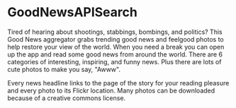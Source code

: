 # GoodNewsAPISearch

Tired of hearing about shootings, stabbings, bombings, and politics? This Good News aggregator grabs trending good news and feelgood photos to help restore your view of the world. When you need a break you can open up the app and read some good news from around the world. There are 6 categories of interesting, inspiring, and funny news. Plus there are lots of cute photos to make you say, "Awww". 

Every news headline links to the page of the story for your reading pleasure and every photo to its Flickr location. Many photos can be downloaded because of a creative commons license.

 